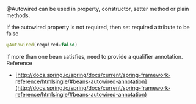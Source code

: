 @Autowired can be used in property, constructor, setter method or plain methods.

If the autowired property is not required, then set required attribute to be false

```java
@Autowired(required=false)
```

if more than one bean satisfies, need to provide a qualifier annotation.
Reference

- [http://docs.spring.io/spring/docs/current/spring-framework-reference/htmlsingle/#beans-autowired-annotation](http://docs.spring.io/spring/docs/current/spring-framework-reference/htmlsingle/#beans-autowired-annotation)